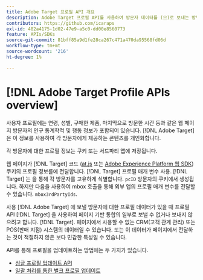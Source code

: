 ```yaml
---
title: Adobe Target 프로필 API 개요
description: Adobe Target 프로필 API를 사용하여 방문자 데이터를 (으)로 보내는 방법 알아보기 [!DNL Target].
contributors: https://github.com/icaraps
exl-id: 482a4175-1d02-47e9-a5c0-dd00e8560773
feature: APIs/SDKs
source-git-commit: 81bff85a9d1fe28ca267c471a470da95568fd06d
workflow-type: tm+mt
source-wordcount: '216'
ht-degree: 1%

---
```


# [!DNL Adobe Target Profile APIs overview]

사용자 프로필에는 연령, 성별, 구매한 제품, 마지막으로 방문한 시간 등과 같은 웹 페이지 방문자의 인구 통계학적 및 행동 정보가 포함되어 있습니다. [!DNL Adobe Target] 은 이 정보를 사용하여 각 방문자에게 제공하는 콘텐츠를 개인화합니다.

각 방문자에 대한 프로필 정보는 쿠키 또는 서드파티 앱에 저장됩니다.

웹 페이지가 [!DNL Target] 코드 ([at.js](/help/dev/implement/client-side/atjs/how-atjs-works/overview.md) 또는 [Adobe Experience Platform 웹 SDK](/help/dev/implement/client-side/aep-web-sdk.md)) 쿠키의 프로필 정보를에 전달합니다. [!DNL Target] 프로필 매개 변수 사용. [!DNL Target] 는 을 통해 각 방문자를 고유하게 식별합니다. `pcID` 방문자의 쿠키에서 생성됩니다. 하지만 다음을 사용하여 mbox 호출을 통해 외부 앱의 프로필 매개 변수를 전달할 수 있습니다. `mbox3rdPartyIds`.

사용 [!DNL Adobe Target] 에 보낼 방문자에 대한 프로필 데이터가 있을 때 프로필 API [!DNL Target] 을 사용하여 페이지 기반 통합의 일부로 보낼 수 없거나 보내지 않으려고 합니다. [!DNL Target]. 페이지에서 사용할 수 없는 CRM(고객 관계 관리) 또는 POS(판매 지점) 시스템의 데이터일 수 있습니다. 또는 이 데이터가 페이지에서 전달하는 것이 적절하지 않은 보다 민감한 특성일 수 있습니다.

API를 통해 프로필을 업데이트하는 방법에는 두 가지가 있습니다.

* [싱글 프로필 업데이트 API](/help/dev/administer/profile-api/profile-single-api.md)
* [일괄 처리를 통한 벌크 프로필 업데이트](/help/dev/administer/profile-api/profile-bulk-api.md)
